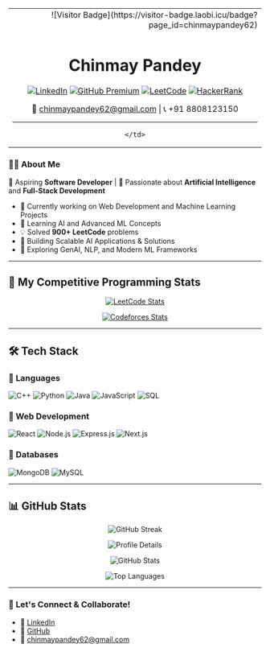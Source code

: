 <table width="100%">
  <tr>
    <td></td>
    <td align="right">![Visitor Badge](https://visitor-badge.laobi.icu/badge?page_id=chinmaypandey62)</td>
  </tr>
  <tr>
    <td colspan="2" align="center">
      <h1>Chinmay Pandey</h1>

[![LinkedIn](https://img.shields.io/badge/LinkedIn-%230077B5.svg?&style=for-the-badge&logo=linkedin&logoColor=white)](https://linkedin.com/in/chinmaypandey62) [![GitHub Premium](https://img.shields.io/badge/GitHub%20Premium-%23121011.svg?&style=for-the-badge&logo=github&logoColor=white)](https://github.com/chinmaypandey62) [![LeetCode](https://img.shields.io/badge/LeetCode-%230F6A2F.svg?&style=for-the-badge&logo=LeetCode&logoColor=white)](https://leetcode.com/chinmaypandey62/) [![HackerRank](https://img.shields.io/badge/HackerRank-2EC866.svg?&style=for-the-badge&logo=hackerrank&logoColor=white)](https://www.hackerrank.com/chinmaypandey62)

📧 chinmaypandey62@gmail.com | 📞 +91 8808123150

---
    </td>
  </tr>
</table>


### 🧑‍💻 About Me

🎯 Aspiring **Software Developer** | 🧠 Passionate about **Artificial Intelligence** and **Full-Stack Development**

- 🔭 Currently working on Web Development and Machine Learning Projects
- 🌱 Learning AI and Advanced ML Concepts
- 💡 Solved **900+ LeetCode** problems
- 🚀 Building Scalable AI Applications & Solutions
- 📝 Exploring GenAI, NLP, and Modern ML Frameworks

---

## 🌟 My Competitive Programming Stats

<p align="center">
  <a href="https://leetcode.com/chinmaypandey62">
    <img src="https://leetcard.jacoblin.cool/chinmaypandey62?theme=catppuccinMocha&font=Stylish&ext=contest" alt="LeetCode Stats" />
  </a>
</p>

<p align="center">
  <a href="https://codeforces.com/profile/chinmaypandey62">
    <img src="https://codeforces-readme-stats.vercel.app/api/card?username=chinmaypandey62&theme=github_dark&disable_animations=false&show_icons=true&force_username=true" alt="Codeforces Stats" />
  </a>
</p>

---

## 🛠 Tech Stack

### 🔹 Languages

![C++](https://img.shields.io/badge/C++-00599C.svg?style=for-the-badge&logo=c%2B%2B&logoColor=white)
![Python](https://img.shields.io/badge/Python-3776AB.svg?style=for-the-badge&logo=python&logoColor=white)
![Java](https://img.shields.io/badge/Java-007396.svg?style=for-the-badge&logo=java&logoColor=white)
![JavaScript](https://img.shields.io/badge/JavaScript-F7DF1E.svg?style=for-the-badge&logo=javascript&logoColor=black)
![SQL](https://img.shields.io/badge/SQL-4479A1.svg?style=for-the-badge&logo=postgresql&logoColor=white)

### 🔹 Web Development

![React](https://img.shields.io/badge/React-20232A.svg?style=for-the-badge&logo=react&logoColor=61DAFB)
![Node.js](https://img.shields.io/badge/Node.js-43853D.svg?style=for-the-badge&logo=node.js&logoColor=white)
![Express.js](https://img.shields.io/badge/Express.js-000000.svg?style=for-the-badge&logo=express&logoColor=white)
![Next.js](https://img.shields.io/badge/Next.js-000000.svg?style=for-the-badge&logo=next.js&logoColor=white)

### 🔹 Databases

![MongoDB](https://img.shields.io/badge/MongoDB-47A248.svg?style=for-the-badge&logo=mongodb&logoColor=white)
![MySQL](https://img.shields.io/badge/MySQL-4479A1.svg?style=for-the-badge&logo=mysql&logoColor=white)

---

## 📊 GitHub Stats

<p align="center">
  <img src="https://github-readme-streak-stats.herokuapp.com/?user=chinmaypandey62&theme=radical&hide_border=true" alt="GitHub Streak" />
</p>

<p align="center">
  <img src="https://github-profile-summary-cards.vercel.app/api/cards/profile-details?username=chinmaypandey62&theme=radical" alt="Profile Details" />
</p>

<p align="center">
  <img src="https://github-readme-stats.vercel.app/api?username=chinmaypandey62&show_icons=true&theme=radical&hide_border=true" alt="GitHub Stats" />
</p>

<p align="center">
  <img src="https://github-readme-stats.vercel.app/api/top-langs/?username=chinmaypandey62&layout=compact&theme=radical&hide_border=true" alt="Top Languages" />
</p>

---

### 🎯 Let's Connect & Collaborate!

- 🔗 [LinkedIn](https://linkedin.com/in/chinmaypandey62)
- 🔗 [GitHub](https://github.com/chinmaypandey62)
- 📧 chinmaypandey62@gmail.com
